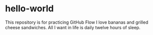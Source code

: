 # hello-world
This repository is for practicing GitHub Flow
I love bananas and grilled cheese sandwiches. All I want in life is daily twelve hours of sleep.
